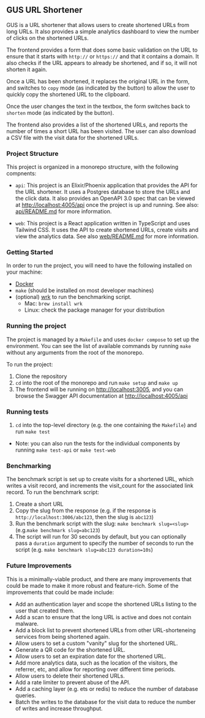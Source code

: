 ## GUS URL Shortener

GUS is a URL shortener that allows users to create shortened URLs from long URLs. It also provides a simple analytics dashboard to view the number of clicks on the shortened URLs.

The frontend provides a form that does some basic validation on the URL to ensure that it starts with `http://` or `https://` and that it contains a domain. It also checks if the URL appears to already be shortened, and if so, it will not shorten it again.

Once a URL has been shortened, it replaces the original URL in the form, and switches to `copy` mode (as indicated by the button) to allow the user to quickly copy the shortened URL to the clipboard.

Once the user changes the text in the textbox, the form switches back to `shorten` mode (as indicated by the button).

The frontend also provides a list of the shortened URLs, and reports the number of times a short URL has been visited. The user can also download a CSV file with the visit data for the shortened URLs.


### Project Structure

This project is organized in a monorepo structure, with the following compnents:

- `api`: This project is an Elixir/Phoenix application that provides the API for the URL shortener. It uses a Postgres database to store the URLs and the click data. It also provides an OpenAPI 3.0 spec that can be viewed at [http://localhost:4005/api](http://localhost:4005/api) once the project is up and running. See also: [api/README.md](api/README.md) for more information.

- `web`: This project is a React application written in TypeScript and uses Tailwind CSS. It uses the API to create shortened URLs, create visits and view the analytics data. See also [web/README.md](web/README.md) for more information.


### Getting Started

In order to run the project, you will need to have the following installed on your machine:

- [Docker](https://www.docker.com/products/docker-desktop/)
- `make` (should be installed on most developer machines)
- (optional) [wrk](https://github.com/wg/wrk) to run the benchmarking script.
    - Mac: `brew install wrk`
    - Linux: check the package manager for your distribution


### Running the project

The project is managed by a `Makefile` and uses `docker compose` to set up the environment. You can see the list of available commands by running `make` without any arguments from the root of the monorepo.

To run the project:

1. Clone the repository
2. `cd` into the root of the monorepo and run `make setup` and `make up`
3. The frontend will be running on [http://localhost:3005](http://localhost:3005), and you can browse the Swagger API documentation at [http://localhost:4005/api](http://localhost:4005/api)


### Running tests

1. `cd` into the top-level directory (e.g. the one containing the `Makefile`) and run `make test`

- Note: you can also run the tests for the individual components by running `make test-api` or `make test-web`


### Benchmarking

The benchmark script is set up to create visits for a shortened URL, which writes a visit record, and increments the visit_count for the associated link record. To run the benchmark script:

1. Create a short URL
2. Copy the slug from the response (e.g. if the response is `http://localhost:3006/abc123`, then the slug is `abc123`)
3. Run the benchmark script with the slug: `make benchmark slug=<slug>` (e.g.`make benchmark slug=abc123`)
4. The script will run for 30 seconds by default, but you can optionally pass a `duration` argument to specify the number of seconds to run the script (e.g. `make benchmark slug=abc123 duration=10s`)


### Future Improvements

This is a minimally-viable product, and there are many improvements that could be made to make it more robust and feature-rich. Some of the improvements that could be made include:

- Add an authentication layer and scope the shortened URLs listing to the user that created them.
- Add a scan to ensure that the long URL is active and does not contain malware.
- Add a block list to prevent shortened URLs from other URL-shorteneing services from being shortened again.
- Allow users to set a custom "vanity" slug for the shortened URL.
- Generate a QR code for the shortened URL.
- Allow users to set an expiration date for the shortened URL.
- Add more analytics data, such as the location of the visitors, the referrer, etc, and allow for reporting over different time periods.
- Allow users to delete their shortened URLs.
- Add a rate limiter to prevent abuse of the API.
- Add a caching layer (e.g. ets or redis) to reduce the number of database queries.
- Batch the writes to the database for the visit data to reduce the number of writes and increase throughput.
